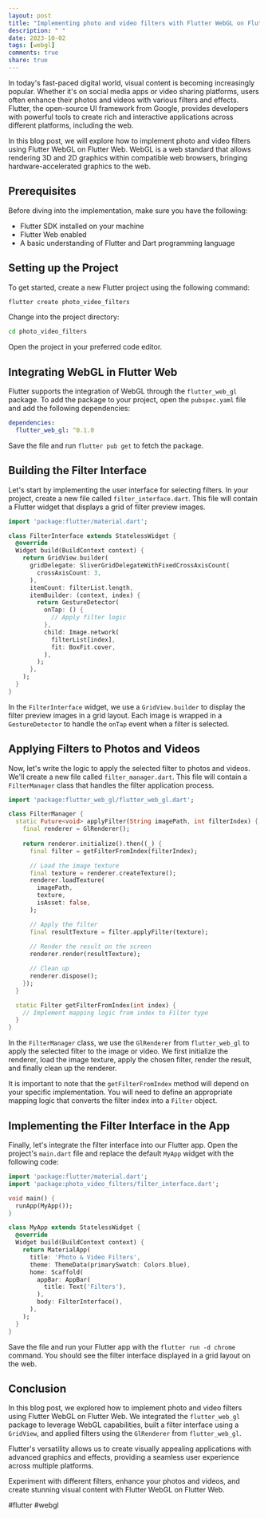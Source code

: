 ```yaml
---
layout: post
title: "Implementing photo and video filters with Flutter WebGL on Flutter Web"
description: " "
date: 2023-10-02
tags: [webgl]
comments: true
share: true
---
```


In today's fast-paced digital world, visual content is becoming increasingly popular. Whether it's on social media apps or video sharing platforms, users often enhance their photos and videos with various filters and effects. Flutter, the open-source UI framework from Google, provides developers with powerful tools to create rich and interactive applications across different platforms, including the web.

In this blog post, we will explore how to implement photo and video filters using Flutter WebGL on Flutter Web. WebGL is a web standard that allows rendering 3D and 2D graphics within compatible web browsers, bringing hardware-accelerated graphics to the web.

## Prerequisites

Before diving into the implementation, make sure you have the following:

- Flutter SDK installed on your machine
- Flutter Web enabled
- A basic understanding of Flutter and Dart programming language

## Setting up the Project

To get started, create a new Flutter project using the following command:

```bash
flutter create photo_video_filters
```

Change into the project directory:

```bash
cd photo_video_filters
```

Open the project in your preferred code editor.

## Integrating WebGL in Flutter Web

Flutter supports the integration of WebGL through the `flutter_web_gl` package. To add the package to your project, open the `pubspec.yaml` file and add the following dependencies:

```yaml
dependencies:
  flutter_web_gl: ^0.1.0
```

Save the file and run `flutter pub get` to fetch the package.

## Building the Filter Interface

Let's start by implementing the user interface for selecting filters. In your project, create a new file called `filter_interface.dart`. This file will contain a Flutter widget that displays a grid of filter preview images.

```dart
import 'package:flutter/material.dart';

class FilterInterface extends StatelessWidget {
  @override
  Widget build(BuildContext context) {
    return GridView.builder(
      gridDelegate: SliverGridDelegateWithFixedCrossAxisCount(
        crossAxisCount: 3,
      ),
      itemCount: filterList.length,
      itemBuilder: (context, index) {
        return GestureDetector(
          onTap: () {
            // Apply filter logic
          },
          child: Image.network(
            filterList[index],
            fit: BoxFit.cover,
          ),
        );
      },
    );
  }
}
```

In the `FilterInterface` widget, we use a `GridView.builder` to display the filter preview images in a grid layout. Each image is wrapped in a `GestureDetector` to handle the `onTap` event when a filter is selected.

## Applying Filters to Photos and Videos

Now, let's write the logic to apply the selected filter to photos and videos. We'll create a new file called `filter_manager.dart`. This file will contain a `FilterManager` class that handles the filter application process.

```dart
import 'package:flutter_web_gl/flutter_web_gl.dart';

class FilterManager {
  static Future<void> applyFilter(String imagePath, int filterIndex) {
    final renderer = GlRenderer();
  
    return renderer.initialize().then((_) {
      final filter = getFilterFromIndex(filterIndex);

      // Load the image texture
      final texture = renderer.createTexture();
      renderer.loadTexture(
        imagePath,
        texture,
        isAsset: false,
      );

      // Apply the filter
      final resultTexture = filter.applyFilter(texture);
      
      // Render the result on the screen
      renderer.render(resultTexture);

      // Clean up
      renderer.dispose();
    });
  }

  static Filter getFilterFromIndex(int index) {
    // Implement mapping logic from index to Filter type
  }
}
```

In the `FilterManager` class, we use the `GlRenderer` from `flutter_web_gl` to apply the selected filter to the image or video. We first initialize the renderer, load the image texture, apply the chosen filter, render the result, and finally clean up the renderer.

It is important to note that the `getFilterFromIndex` method will depend on your specific implementation. You will need to define an appropriate mapping logic that converts the filter index into a `Filter` object.

## Implementing the Filter Interface in the App

Finally, let's integrate the filter interface into our Flutter app. Open the project's `main.dart` file and replace the default `MyApp` widget with the following code:

```dart
import 'package:flutter/material.dart';
import 'package:photo_video_filters/filter_interface.dart';

void main() {
  runApp(MyApp());
}

class MyApp extends StatelessWidget {
  @override
  Widget build(BuildContext context) {
    return MaterialApp(
      title: 'Photo & Video Filters',
      theme: ThemeData(primarySwatch: Colors.blue),
      home: Scaffold(
        appBar: AppBar(
          title: Text('Filters'),
        ),
        body: FilterInterface(),
      ),
    );
  }
}
```

Save the file and run your Flutter app with the `flutter run -d chrome` command. You should see the filter interface displayed in a grid layout on the web.

## Conclusion

In this blog post, we explored how to implement photo and video filters using Flutter WebGL on Flutter Web. We integrated the `flutter_web_gl` package to leverage WebGL capabilities, built a filter interface using a `GridView`, and applied filters using the `GlRenderer` from `flutter_web_gl`.

Flutter's versatility allows us to create visually appealing applications with advanced graphics and effects, providing a seamless user experience across multiple platforms.

Experiment with different filters, enhance your photos and videos, and create stunning visual content with Flutter WebGL on Flutter Web.

#flutter #webgl
